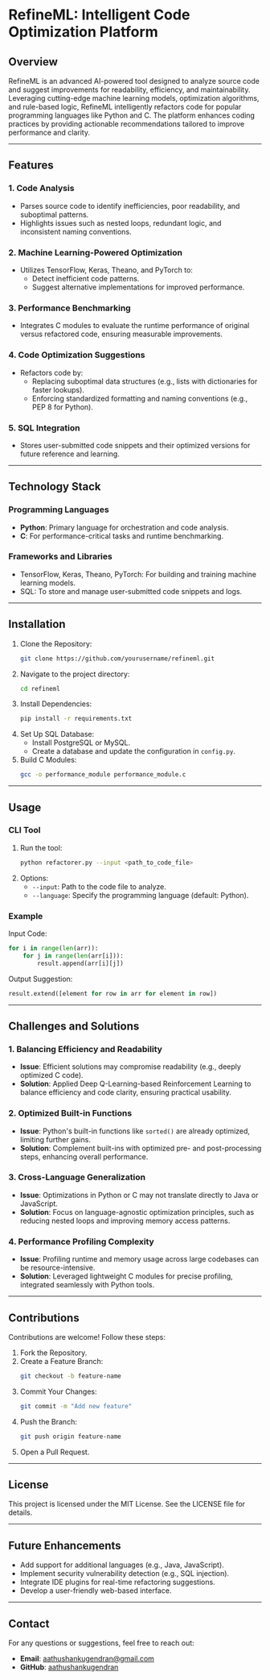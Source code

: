 # RefineML: Intelligent Code Optimization Platform

## Overview
RefineML is an advanced AI-powered tool designed to analyze source code and suggest improvements for readability, efficiency, and maintainability. Leveraging cutting-edge machine learning models, optimization algorithms, and rule-based logic, RefineML intelligently refactors code for popular programming languages like Python and C. The platform enhances coding practices by providing actionable recommendations tailored to improve performance and clarity.

---

## Features

### 1. **Code Analysis**
- Parses source code to identify inefficiencies, poor readability, and suboptimal patterns.
- Highlights issues such as nested loops, redundant logic, and inconsistent naming conventions.

### 2. **Machine Learning-Powered Optimization**
- Utilizes TensorFlow, Keras, Theano, and PyTorch to:
  - Detect inefficient code patterns.
  - Suggest alternative implementations for improved performance.

### 3. **Performance Benchmarking**
- Integrates C modules to evaluate the runtime performance of original versus refactored code, ensuring measurable improvements.

### 4. **Code Optimization Suggestions**
- Refactors code by:
  - Replacing suboptimal data structures (e.g., lists with dictionaries for faster lookups).
  - Enforcing standardized formatting and naming conventions (e.g., PEP 8 for Python).

### 5. **SQL Integration**
- Stores user-submitted code snippets and their optimized versions for future reference and learning.

---

## Technology Stack

### **Programming Languages**
- **Python**: Primary language for orchestration and code analysis.
- **C**: For performance-critical tasks and runtime benchmarking.

### **Frameworks and Libraries**
- TensorFlow, Keras, Theano, PyTorch: For building and training machine learning models.
- SQL: To store and manage user-submitted code snippets and logs.

---

## Installation

1. Clone the Repository:
   ```bash
   git clone https://github.com/yourusername/refineml.git
   ```
2. Navigate to the project directory:
   ```bash
   cd refineml
   ```
3. Install Dependencies:
   ```bash
   pip install -r requirements.txt
   ```
4. Set Up SQL Database:
   - Install PostgreSQL or MySQL.
   - Create a database and update the configuration in `config.py`.
5. Build C Modules:
   ```bash
   gcc -o performance_module performance_module.c
   ```

---

## Usage

### CLI Tool
1. Run the tool:
   ```bash
   python refactorer.py --input <path_to_code_file>
   ```
2. Options:
   - `--input`: Path to the code file to analyze.
   - `--language`: Specify the programming language (default: Python).

### Example
Input Code:
```python
for i in range(len(arr)):
    for j in range(len(arr[i])):
        result.append(arr[i][j])
```
Output Suggestion:
```python
result.extend([element for row in arr for element in row])
```

---

## Challenges and Solutions

### 1. **Balancing Efficiency and Readability**
- **Issue**: Efficient solutions may compromise readability (e.g., deeply optimized C code).
- **Solution**: Applied Deep Q-Learning-based Reinforcement Learning to balance efficiency and code clarity, ensuring practical usability.

### 2. **Optimized Built-in Functions**
- **Issue**: Python's built-in functions like `sorted()` are already optimized, limiting further gains.
- **Solution**: Complement built-ins with optimized pre- and post-processing steps, enhancing overall performance.

### 3. **Cross-Language Generalization**
- **Issue**: Optimizations in Python or C may not translate directly to Java or JavaScript.
- **Solution**: Focus on language-agnostic optimization principles, such as reducing nested loops and improving memory access patterns.

### 4. **Performance Profiling Complexity**
- **Issue**: Profiling runtime and memory usage across large codebases can be resource-intensive.
- **Solution**: Leveraged lightweight C modules for precise profiling, integrated seamlessly with Python tools.

---

## Contributions
Contributions are welcome! Follow these steps:

1. Fork the Repository.
2. Create a Feature Branch:
   ```bash
   git checkout -b feature-name
   ```
3. Commit Your Changes:
   ```bash
   git commit -m "Add new feature"
   ```
4. Push the Branch:
   ```bash
   git push origin feature-name
   ```
5. Open a Pull Request.

---

## License
This project is licensed under the MIT License. See the LICENSE file for details.

---

## Future Enhancements

- Add support for additional languages (e.g., Java, JavaScript).
- Implement security vulnerability detection (e.g., SQL injection).
- Integrate IDE plugins for real-time refactoring suggestions.
- Develop a user-friendly web-based interface.

---

## Contact
For any questions or suggestions, feel free to reach out:
- **Email**: aathushankugendran@gmail.com
- **GitHub**: [aathushankugendran](https://github.com/aathushankugendran)